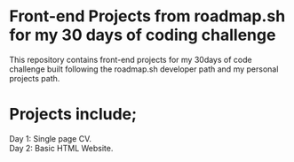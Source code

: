 # Front-end Projects from roadmap.sh for my 30 days of coding challenge 
This repository contains front-end projects for my 30days of code challenge built following the 
roadmap.sh developer path and my personal projects path.

# Projects include;
Day 1: Single page CV.<br>
Day 2: Basic HTML Website.
